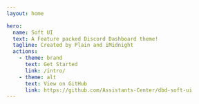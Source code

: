 ```yaml
---
layout: home

hero:
  name: Soft UI
  text: A Feature packed Discord Dashboard theme!
  tagline: Created by Plain and iMidnight
  actions:
    - theme: brand
      text: Get Started
      link: /intro/
    - theme: alt
      text: View on GitHub
      link: https://github.com/Assistants-Center/dbd-soft-ui
---
```

